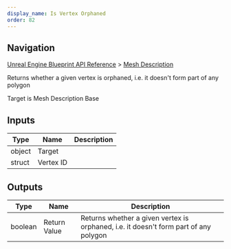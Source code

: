 ```yaml
---
display_name: Is Vertex Orphaned
order: 82
---
```

## Navigation

[Unreal Engine Blueprint API Reference](https://dev.epicgames.com/documentation/en-us/unreal-engine/BlueprintAPI) > [Mesh Description](https://dev.epicgames.com/documentation/en-us/unreal-engine/BlueprintAPI/MeshDescription)

Returns whether a given vertex is orphaned, i.e. it doesn't form part of any polygon

Target is Mesh Description Base

## Inputs

| Type | Name | Description |
| --- | --- | --- |
| object | Target |  |
| struct | Vertex ID |  |

## Outputs

| Type | Name | Description |
| --- | --- | --- |
| boolean | Return Value | Returns whether a given vertex is orphaned, i.e. it doesn't form part of any polygon |
